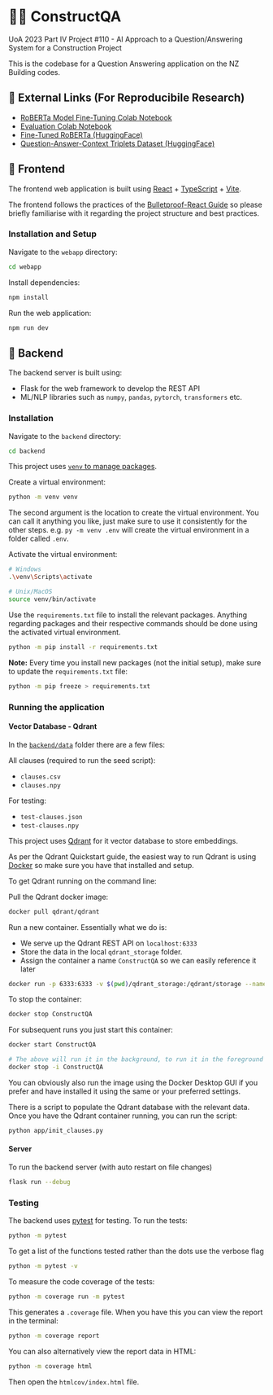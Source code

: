 # 👷‍♂️ ConstructQA

UoA 2023 Part IV Project #110 - AI Approach to a Question/Answering System for a Construction Project

This is the codebase for a Question Answering application on the NZ Building codes.

## 🔗 External Links (For Reproducibile Research)

- [RoBERTa Model Fine-Tuning Colab Notebook](https://colab.research.google.com/drive/14La9vveZ5HK-XdWC8YG2TNEA2YzkScG-?usp=sharing)
- [Evaluation Colab Notebook](https://colab.research.google.com/drive/1e3oqCxQ2TRmZ8WPaJ5yuYGl-2Q6d_BHf?usp=sharing)
- [Fine-Tuned RoBERTa (HuggingFace)](https://huggingface.co/Dean0HuggingFace/tinyroberta-squad2-nz-building-codes)
- [Question-Answer-Context Triplets Dataset (HuggingFace)](https://huggingface.co/datasets/Dean0HuggingFace/nz-building-code)

## 🎨 Frontend

The frontend web application is built using
[React](https://react.dev/) +
[TypeScript](https://www.typescriptlang.org/docs/handbook/react.html) +
[Vite](https://vitejs.dev/).

The frontend follows the practices of the
[Bulletproof-React Guide](https://github.com/alan2207/bulletproof-react/tree/master)
so please briefly familiarise with it regarding the project structure and best practices.

### Installation and Setup

Navigate to the `webapp` directory:

```bash
cd webapp
```

Install dependencies:

```bash
npm install
```

Run the web application:

```bash
npm run dev
```

## 🔢 Backend

The backend server is built using:

- Flask for the web framework to develop the REST API
- ML/NLP libraries such as `numpy`, `pandas`, `pytorch`, `transformers` etc.

### Installation

Navigate to the `backend` directory:

```bash
cd backend
```

This project uses [`venv` to manage packages](https://packaging.python.org/en/latest/guides/installing-using-pip-and-virtual-environments/#creating-a-virtual-environment).

Create a virtual environment:

```bash
python -m venv venv
```

The second argument is the location to create the virtual environment. You can call it anything you like, just make sure
to use it consistently for the other steps. e.g. `py -m venv .env` will create the virtual environment in a folder called `.env`.

Activate the virtual environment:

```bash
# Windows
.\venv\Scripts\activate

# Unix/MacOS
source venv/bin/activate
```

Use the `requirements.txt` file to install the relevant packages. Anything regarding packages and their respective commands  should be done using the activated virtual environment.

```bash
python -m pip install -r requirements.txt
```

**Note:** Every time you install new packages (not the initial setup), make sure to update the `requirements.txt` file:

```bash
python -m pip freeze > requirements.txt
```

### Running the application

#### Vector Database - Qdrant

In the [`backend/data`](./backend/data) folder there are a few files:

All clauses (required to run the seed script):

- `clauses.csv`
- `clauses.npy`

For testing:

- `test-clauses.json`
- `test-clauses.npy`

This project uses [Qdrant](https://qdrant.tech/) for it vector database to store embeddings.

As per the Qdrant Quickstart guide, the easiest way to run Qdrant is using
[Docker](https://docs.docker.com/get-docker/) so make sure you have that installed and setup.

To get Qdrant running on the command line:

Pull the Qdrant docker image:

```bash
docker pull qdrant/qdrant
```

Run a new container. Essentially what we do is:

- We serve up the Qdrant REST API on `localhost:6333`
- Store the data in the local `qdrant_storage` folder.
- Assign the container a name `ConstructQA` so we can easily reference it later
  
```bash
docker run -p 6333:6333 -v $(pwd)/qdrant_storage:/qdrant/storage --name ConstructQA qdrant/qdrant
```

To stop the container:

```bash
docker stop ConstructQA
```

For subsequent runs you just start this container:

```bash
docker start ConstructQA

# The above will run it in the background, to run it in the foreground use the interactive flag
docker stop -i ConstructQA
```

You can obviously also run the image using the Docker Desktop GUI if you prefer and have installed it using the same or your preferred settings.

There is a script to populate the Qdrant database with the relevant data. Once
you have the Qdrant container running, you can run the script:

```bash
python app/init_clauses.py
```

#### Server

To run the backend server (with auto restart on file changes)

```bash
flask run --debug
```

### Testing

The backend uses [pytest](https://docs.pytest.org) for testing. To run the tests:

```bash
python -m pytest
```

To get a list of the functions tested rather than the dots use the verbose flag

```bash
python -m pytest -v
```

To measure the code coverage of the tests:

```bash
python -m coverage run -m pytest
```

This generates a `.coverage` file. When you have this you can view the report in the terminal:

```bash
python -m coverage report
```

You can also alternatively view the report data in HTML:

```bash
python -m coverage html
```

Then open the `htmlcov/index.html` file.
